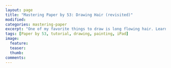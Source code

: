 ```yaml
---
layout: page
title: "Mastering Paper by 53: Drawing Hair (revisited)"
modified:
categories: mastering-paper
excerpt: "One of my favorite things to draw is long flowing hair. Learn how I create realistic renders in a matter of minutes."
tags: [Paper by 53, tutorial, drawing, painting, iPad]
image:
  feature:
  teaser:
  thumb:
comments:
---
```

